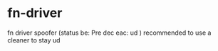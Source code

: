 # fn-driver
fn driver spoofer (status be: Pre dec eac: ud ) recommended to use a cleaner to stay ud
